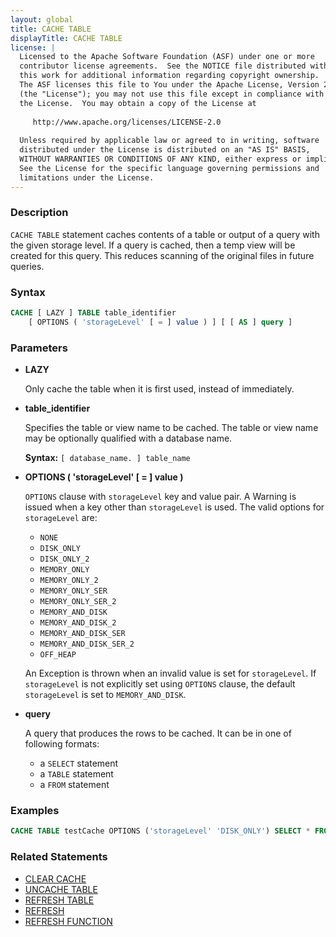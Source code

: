 ```yaml
---
layout: global
title: CACHE TABLE
displayTitle: CACHE TABLE
license: |
  Licensed to the Apache Software Foundation (ASF) under one or more
  contributor license agreements.  See the NOTICE file distributed with
  this work for additional information regarding copyright ownership.
  The ASF licenses this file to You under the Apache License, Version 2.0
  (the "License"); you may not use this file except in compliance with
  the License.  You may obtain a copy of the License at
 
     http://www.apache.org/licenses/LICENSE-2.0
 
  Unless required by applicable law or agreed to in writing, software
  distributed under the License is distributed on an "AS IS" BASIS,
  WITHOUT WARRANTIES OR CONDITIONS OF ANY KIND, either express or implied.
  See the License for the specific language governing permissions and
  limitations under the License.
---
```


### Description

`CACHE TABLE` statement caches contents of a table or output of a query with the given storage level. If a query is cached, then a temp view will be created for this query.
This reduces scanning of the original files in future queries. 

### Syntax

```sql
CACHE [ LAZY ] TABLE table_identifier
    [ OPTIONS ( 'storageLevel' [ = ] value ) ] [ [ AS ] query ]
```

### Parameters

* **LAZY**

    Only cache the table when it is first used, instead of immediately.

* **table_identifier**

    Specifies the table or view name to be cached. The table or view name may be optionally qualified with a database name.

    **Syntax:** `[ database_name. ] table_name`

* **OPTIONS ( 'storageLevel' [ = ] value )**

    `OPTIONS` clause with `storageLevel` key and value pair. A Warning is issued when a key other than `storageLevel` is used. The valid options for `storageLevel` are:
     * `NONE`
     * `DISK_ONLY`
     * `DISK_ONLY_2`
     * `MEMORY_ONLY`
     * `MEMORY_ONLY_2`
     * `MEMORY_ONLY_SER`
     * `MEMORY_ONLY_SER_2`
     * `MEMORY_AND_DISK`
     * `MEMORY_AND_DISK_2`
     * `MEMORY_AND_DISK_SER`
     * `MEMORY_AND_DISK_SER_2`
     * `OFF_HEAP`

    An Exception is thrown when an invalid value is set for `storageLevel`. If `storageLevel` is not explicitly set using `OPTIONS` clause, the default `storageLevel` is set to `MEMORY_AND_DISK`.

* **query**

    A query that produces the rows to be cached. It can be in one of following formats:
    * a `SELECT` statement
    * a `TABLE` statement
    * a `FROM` statement

### Examples

```sql
CACHE TABLE testCache OPTIONS ('storageLevel' 'DISK_ONLY') SELECT * FROM testData;
```

### Related Statements

* [CLEAR CACHE](sql-ref-syntax-aux-cache-clear-cache.html)
* [UNCACHE TABLE](sql-ref-syntax-aux-cache-uncache-table.html)
* [REFRESH TABLE](sql-ref-syntax-aux-cache-refresh-table.html)
* [REFRESH](sql-ref-syntax-aux-cache-refresh.html)
* [REFRESH FUNCTION](sql-ref-syntax-aux-refresh-function.html)